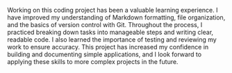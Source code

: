 Working on this coding project has been a valuable learning experience. I have improved my understanding of Markdown formatting, file organization, and the basics of version control with Git. Throughout the process, I practiced breaking down tasks into manageable steps and writing clear, readable code. I also learned the importance of testing and reviewing my work to ensure accuracy. This project has increased my confidence in building and documenting simple applications, and I look forward to applying these skills to more complex projects in the future.